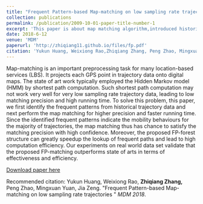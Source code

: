 ```yaml
---
title: "Frequent Pattern-based Map-matching on low sampling rate trajectories"
collection: publications
permalink: /publication/2009-10-01-paper-title-number-1
excerpt: 'This paper is about map matching algorithm,introduced historical trajectory database.'
date: 2018-6-12
venue: 'MDM'
paperurl: 'http://zhiqiang11.github.io/files/fp.pdf'
citation: 'Yukun Huang, Weixiong Rao,Zhiqiang Zhang, Peng Zhao, Mingxuan Yuan, Jia Zeng.  &quot;Frequent Pattern-based Map-matching on low sampling rate trajectories &quot; <i>MDM 2018</i>'
---
```

Map-matching is an important preprocessing task for many location-based services (LBS). It projects each GPS point in trajectory data onto digital maps. The state of art work typically employed the Hidden Markov model (HMM) by shortest path computation. Such shortest path computation may not work very well for very low sampling rate trajectory data, leading to low matching precision and high running time. To solve this problem, this paper, we first identify the frequent patterns from historical trajectory data and next perform the map matching for higher precision and faster running time. Since the identified frequent patterns indicate the mobility behaviours for the majority of trajectories, the map matching thus has chance to satisfy the matching precision with high confidence. Moreover, the proposed FP-forest structure can greatly speedup the lookup of frequent paths and lead to high computation efficiency. Our experiments on real world data set validate that the proposed FP-matching outperforms state of arts in terms of effectiveness and efficiency.

[Download paper here](http://zhiqiang11.github.io/files/fp.pdf)

Recommended citation: Yukun Huang, Weixiong Rao, **Zhiqiang Zhang,** Peng Zhao, Mingxuan Yuan, Jia Zeng.  &quot;Frequent Pattern-based Map-matching on low sampling rate trajectories &quot; <i>MDM 2018</i>. 
